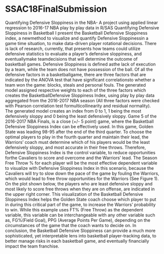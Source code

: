 # SSAC18FinalSubmission
Quantifying Defensive Sloppiness in the NBA- A project using applied linear regression to 2016-17 NBA play by play data in R/SAS
Quantifying Defensive Sloppiness in Basketball
I present the Basketball Defensive Sloppiness index, a newmethod to visualize and quantify Defensive Sloppinessin a game
time situation, to make data-driven player rotational decisions. There is lack of research, currently, that presents how teams
could utilize defensive statistics to evaluate a player’s defensive sloppiness, and eventuallymake teamdecisions that will
determine the outcome of basketball games.
Defensive Sloppiness is defined asthe lack of execution by a team, while the team does not have possession of the ball. Of all
the defensive factors in a basketballgame, there are three factors that are indicated by the ANOVA test that have significant
correlationsto whether a team won the game: blocks, steals and personal fouls.
The generated model assigned respective weights to each of the three factors which creates the BasketballDefensive
Sloppiness Index, using play by play data aggregated from the 2016-2017 NBA season (All three factors were checked with
Pearson correlation test formulticollinearity and residual normality). The generated model creates an index from 0 to 1, 1 being
the most defensively sloppy and 0 being the least defensively sloppy.
Game 5 of the 2016-2017 NBA Finals, is a close (+/- 5 point) game, where the Basketball Defensive Sloppiness Index can be
effectively used. In this game, Golden State was leading 98-95 after the end of the third quarter. To choose the optimal players
to play in the fourth quarter and maintain their lead, the Warriors’ coach must determine which of his players would be the
least defensively sloppy, and most accurate in their free throws. Therefore, Defensive Sloppiness Index is the control variable,
to reduce opportunities forthe Cavaliers to score and overcome and the Warriors’ lead. The Season Free Throw % for each
player will be the most effective dependent variable to visualize with Defensive Sloppiness Index in this scenario, because the
Cavaliers will try to slow down the pace of the game by fouling the Warriors, which would lead to free throw opportunities for
the Warriors (See Figure 1).
On the plot shown below, the players who are least defensive sloppy and most likely to score free throws when they are on
offense, are indicated in the upper right corner. This visualization of the Basketball Defensive Sloppiness Index helps the Golden
State coach choose which player to put in during this critical part of the game, to increase the Warriors’ probability to win.
While this example uses FT% (Free Throw) as the dependent variable, this variable can be interchangeable with any other
variable such as, FG%(Field Goal), PPG (Average Points Per Game), depending on the circumstances of the game that the coach
wants to decide on.
In conclusion, the Basketball Defensive Sloppiness can provide a much more sophisticated, yet interpretable lens into basketball
player-tracking data, to better manage risks in each basketball game, and eventually financially impact the team franchise.
